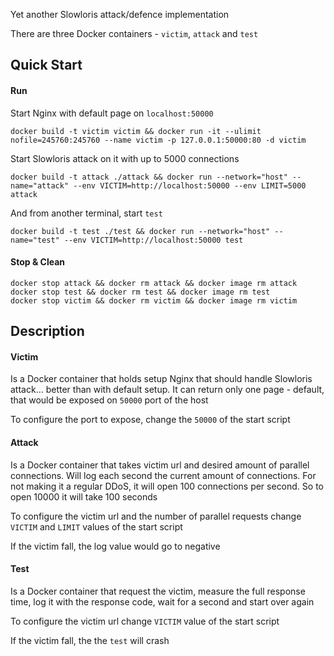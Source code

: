 Yet another Slowloris attack/defence implementation

There are three Docker containers - `victim`, `attack` and `test`

## Quick Start

#### Run

Start Nginx with default page on `localhost:50000`

    docker build -t victim victim && docker run -it --ulimit nofile=245760:245760 --name victim -p 127.0.0.1:50000:80 -d victim
    
Start Slowloris attack on it with up to 5000 connections
    
    docker build -t attack ./attack && docker run --network="host" --name="attack" --env VICTIM=http://localhost:50000 --env LIMIT=5000 attack
    
And from another terminal, start `test`

    docker build -t test ./test && docker run --network="host" --name="test" --env VICTIM=http://localhost:50000 test

#### Stop & Clean

    docker stop attack && docker rm attack && docker image rm attack
    docker stop test && docker rm test && docker image rm test
    docker stop victim && docker rm victim && docker image rm victim
    
## Description

#### Victim

Is a Docker container that holds setup Nginx that should handle Slowloris attack... better than
with default setup. It can return only one page - default, that would be exposed on `50000` port of
the host

To configure the port to expose, change the `50000` of the start script

#### Attack

Is a Docker container that takes victim url and desired amount of parallel connections. Will log
each second the current amount of connections. For not making it a regular DDoS, it will open 100
connections per second. So to open 10000 it will take 100 seconds

To configure the victim url and the number of parallel requests change `VICTIM` and `LIMIT` values
of the start script

If the victim fall, the log value would go to negative

#### Test

Is a Docker container that request the victim, measure the full response time, log it with the
response code, wait for a second and start over again

To configure the victim url change `VICTIM` value of the start script

If the victim fall, the the `test` will crash